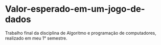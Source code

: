 # Valor-esperado-em-um-jogo-de-dados
Trabalho final da disciplina de Algoritmo e programação de computadores, realizado em meu 1° semestre.
